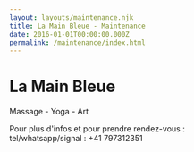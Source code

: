 ```yaml
---
layout: layouts/maintenance.njk
title: La Main Bleue - Maintenance
date: 2016-01-01T00:00:00.000Z
permalink: /maintenance/index.html
---
```

# La Main Bleue

Massage - Yoga - Art

Pour plus d'infos et pour prendre rendez-vous : \
tel/whatsapp/signal : +41 797312351